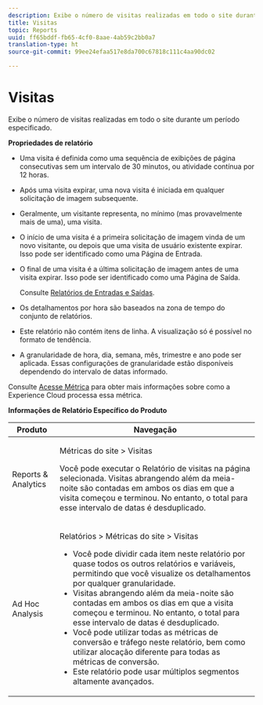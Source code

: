 ```yaml
---
description: Exibe o número de visitas realizadas em todo o site durante um período especificado.
title: Visitas
topic: Reports
uuid: ff65bddf-fb65-4cf0-8aae-4ab59c2bb0a7
translation-type: ht
source-git-commit: 99ee24efaa517e8da700c67818c111c4aa90dc02

---
```



# Visitas

Exibe o número de visitas realizadas em todo o site durante um período especificado.

**Propriedades de relatório**

* Uma visita é definida como uma sequência de exibições de página consecutivas sem um intervalo de 30 minutos, ou atividade contínua por 12 horas.
* Após uma visita expirar, uma nova visita é iniciada em qualquer solicitação de imagem subsequente.
* Geralmente, um visitante representa, no mínimo (mas provavelmente mais de uma), uma visita.
* O início de uma visita é a primeira solicitação de imagem vinda de um novo visitante, ou depois que uma visita de usuário existente expirar. Isso pode ser identificado como uma Página de Entrada.
* O final de uma visita é a última solicitação de imagem antes de uma visita expirar. Isso pode ser identificado como uma Página de Saída.

   Consulte [Relatórios de Entradas e Saídas](/help/components/c-variables/dimensionslist/reports-entries-exits.md).
* Os detalhamentos por hora são baseados na zona de tempo do conjunto de relatórios.
* Este relatório não contém itens de linha. A visualização só é possível no formato de tendência.
* A granularidade de hora, dia, semana, mês, trimestre e ano pode ser aplicada. Essas configurações de granularidade estão disponíveis dependendo do intervalo de datas informado.

Consulte [Acesse Métrica](/help/components/c-variables/c-metrics/metrics-visit.md) para obter mais informações sobre como a Experience Cloud processa essa métrica.

**Informações de Relatório Específico do Produto**

<table id="table_3138CA443CAC4F55838216E8B8786EE2"> 
 <thead> 
  <tr> 
   <th colname="col1" class="entry"> Produto </th> 
   <th colname="col2" class="entry"> Navegação </th> 
  </tr> 
 </thead>
 <tbody> 
  <tr> 
   <td colname="col1"> <p> Reports &amp; Analytics </p> </td> 
   <td colname="col2"> <p> <span class="uicontrol"> Métricas do site</span> &gt; <span class="uicontrol">Visitas</span> </p> <p>Você pode executar o <span class="wintitle">Relatório de visitas</span> na página selecionada. Visitas abrangendo além da meia-noite são contadas em ambos os dias em que a visita começou e terminou. No entanto, o total para esse intervalo de datas é desduplicado. </p> </td> 
  </tr> 
  <tr> 
   <td colname="col1"> <p> Ad Hoc Analysis </p> </td> 
   <td colname="col2"> <p> <span class="uicontrol"> Relatórios</span> &gt; <span class="uicontrol">Métricas do site</span> &gt; <span class="uicontrol">Visitas</span> </p> 
    <ul id="ul_73FEE02C129041D6A63F2DB07676960F"> 
     <li id="li_CC3BB22DE97941EB8032BE4421FFC173"> Você pode dividir cada item neste relatório por quase todos os outros relatórios e variáveis, permitindo que você visualize os detalhamentos por qualquer granularidade. </li> 
     <li id="li_D53D480D73264D47945C9E1202B7BD4F">Visitas abrangendo além da meia-noite são contadas em ambos os dias em que a visita começou e terminou. No entanto, o total para esse intervalo de datas é desduplicado. </li> 
     <li id="li_B8BCC584F95B407DB87F5EA57CC88F62">Você pode utilizar todas as métricas de conversão e tráfego neste relatório, bem como utilizar alocação diferente para todas as métricas de conversão. </li> 
     <li id="li_0F342D3DCFF44ABAB79BD0F9E7F43E1E">Este relatório pode usar múltiplos segmentos altamente avançados. </li> 
    </ul> </td> 
  </tr> 
 </tbody> 
</table>

